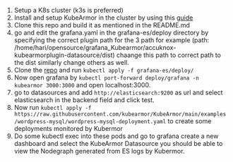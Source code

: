 1) Setup a K8s cluster (k3s is preferred)
2) Install and setup KubeArmor in the cluster by using this [guide](https://github.com/kubearmor/KubeArmor/blob/main/getting-started/deployment_guide.md) 
3) Clone this repo and build it as mentioned in the README.md 
4) go and edit the grafana.yaml in the grafana-es/deploy directory by specifying the correct plugin path for the 3 path for example 
(path: /home/hari/opensource/grafana_Kubearmor/accuknox-kubearmorplugin-datasource/dist) chaange this path to correct path to the dist similarly change others as well.
5) Clone the [repo](https://github.com/harisudarsan1/kubearmor-dashboards) and run `kubectl apply -f grafana-es/deploy/`
6) Now open grafana by `kubectl port-forward deploy/grafana -n kubearmor 3000:3000` and open localhost:3000.
7) go to datasources and add `http://elasticsearch:9200` as url and select elasticsearch in the backend field and click test.
8) Now run `kubectl apply -f https://raw.githubusercontent.com/kubearmor/KubeArmor/main/examples/wordpress-mysql/wordpress-mysql-deployment.yaml` to create some deployments monitored 
by Kubermor
9) Do some kubectl exec into these pods and go to grafana create a new dashboard and select the KubeArmor Datasource
you should be able to view the Nodegraph generated from ES logs by Kubermor.
